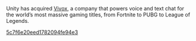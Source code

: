  

 Unity has acquired [Vivox](https://www.vivox.com/), a company that powers voice and text chat for the world’s most massive gaming titles, from Fortnite to PUBG to League of Legends. 

 

 [5c7f6e20eed1782094fe94e3](Examples/delegatecode_5c7f6e20eed1782094fe94e3.cs)